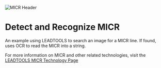 ![MICR Header](https://www.leadtools.com/images/new-site-images/banners/micr.jpg)

# Detect and Recognize MICR

An example using LEADTOOLS to search an image for a MICR line.  If found, uses OCR to read the MICR into a string.  

For more information on MICR and other related technologies, visit the [LEADTOOLS MICR Technology Page](https://www.leadtools.com/sdk/ocr/micr)

